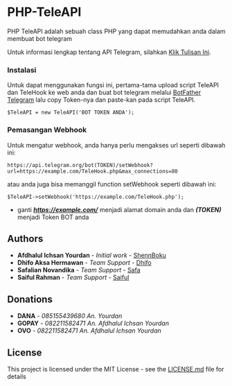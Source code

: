 # PHP-TeleAPI

PHP TeleAPI adalah sebuah class PHP yang dapat memudahkan anda dalam membuat bot telegram

Untuk informasi lengkap tentang API Telegram, silahkan [Klik Tulisan Ini](https://core.telegram.org/bots/api).

### Instalasi

Untuk dapat menggunakan fungsi ini, pertama-tama upload script TeleAPI dan TeleHook ke web anda dan buat bot telegram melalui [BotFather Telegram](https://t.me/BotFather) lalu copy Token-nya dan paste-kan pada script TeleAPI.
```
$TeleAPI = new TeleAPI('BOT TOKEN ANDA');
```

### Pemasangan Webhook

Untuk mengatur webhook, anda hanya perlu mengakses url seperti dibawah ini:
```
https://api.telegram.org/bot(TOKEN)/setWebhook?url=https://example.com/TeleHook.php&max_connections=80
```
atau anda juga bisa memanggil function setWebhook seperti dibawah ini:
```
$TeleAPI->setWebhook('https://example.com/TeleHook.php');
```
* ganti **_https://example.com/_** menjadi alamat domain anda dan **_(TOKEN)_** menjadi Token BOT anda

## Authors

* **Afdhalul Ichsan Yourdan** - *Initial work* - [ShennBoku](https://github.com/ShennBoku)
* **Dhifo Aksa Hermawan** - *Team Support* - [Dhifo](https://www.facebook.com/dhifoaksa)
* **Safalian Novandika** - *Team Support* - [Safa](https://www.facebook.com/safalian.novandika)
* **Saiful Rahman** - *Team Support* - [Saiful](https://www.facebook.com/saifulrhmn02)

## Donations

* **DANA** - *085155439680 An. Yourdan*
* **GOPAY** - *082211582471 An. Afdhalul Ichsan Yourdan*
* **OVO** - *082211582471 An. Afdhalul Ichsan Yourdan*

## License

This project is licensed under the MIT License - see the [LICENSE.md](LICENSE.md) file for details
